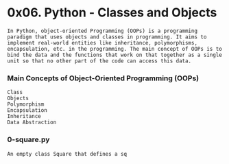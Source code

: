 # 0x06. Python - Classes and Objects

    In Python, object-oriented Programming (OOPs) is a programming paradigm that uses objects and classes in programming. It aims to implement real-world entities like inheritance, polymorphisms, encapsulation, etc. in the programming. The main concept of OOPs is to bind the data and the functions that work on that together as a single unit so that no other part of the code can access this data.

### Main Concepts of Object-Oriented Programming (OOPs) 
    Class
    Objects
    Polymorphism
    Encapsulation
    Inheritance
    Data Abstraction

### 0-square.py

    An empty class Square that defines a sq
